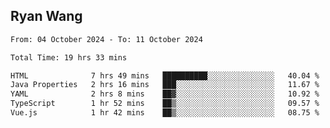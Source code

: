 ## Ryan Wang

<!--START_SECTION:waka-->

```txt
From: 04 October 2024 - To: 11 October 2024

Total Time: 19 hrs 33 mins

HTML              7 hrs 49 mins   ██████████░░░░░░░░░░░░░░░   40.04 %
Java Properties   2 hrs 16 mins   ███░░░░░░░░░░░░░░░░░░░░░░   11.67 %
YAML              2 hrs 8 mins    ██▓░░░░░░░░░░░░░░░░░░░░░░   10.92 %
TypeScript        1 hr 52 mins    ██▒░░░░░░░░░░░░░░░░░░░░░░   09.57 %
Vue.js            1 hr 42 mins    ██▒░░░░░░░░░░░░░░░░░░░░░░   08.75 %
```

<!--END_SECTION:waka-->
